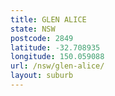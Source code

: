 ```yaml
---
title: GLEN ALICE
state: NSW
postcode: 2849
latitude: -32.708935
longitude: 150.059088
url: /nsw/glen-alice/
layout: suburb
---
```


